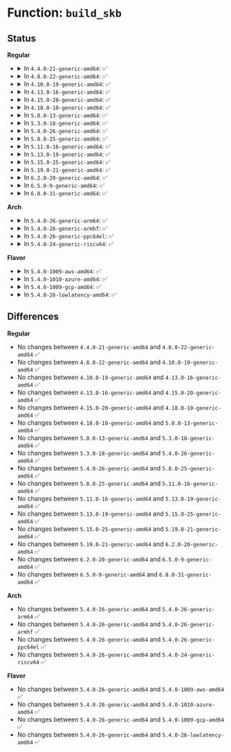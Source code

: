 # Function: <code>build_skb</code>

## Status
<b>Regular</b>
<ul>
<li>
<details>
<summary>In <code>4.4.0-21-generic-amd64</code>: ✅</summary>

```c
struct sk_buff * build_skb(void * data, unsigned int frag_size)
```

```json
{
  "name": "build_skb",
  "collision_type": "Unique Global",
  "inline_type": "No",
  "funcs": [
    {
      "addr": 18446744071586233872,
      "name": "build_skb",
      "external": true,
      "loc": "net/core/skbuff.c:339",
      "file": "net/core/skbuff.c",
      "inline": "seen, unknown",
      "caller_inline": [],
      "caller_func": []
    }
  ],
  "symbols": [
    {
      "addr": 18446744071586233872,
      "name": "build_skb",
      "section": ".text",
      "bind": "STB_GLOBAL",
      "size": 129
    }
  ]
}
```
</details>
</li>
<li>
<details>
<summary>In <code>4.8.0-22-generic-amd64</code>: ✅</summary>

```c
struct sk_buff * build_skb(void * data, unsigned int frag_size)
```

```json
{
  "name": "build_skb",
  "collision_type": "Unique Global",
  "inline_type": "No",
  "funcs": [
    {
      "addr": 18446744071586658304,
      "name": "build_skb",
      "external": true,
      "loc": "net/core/skbuff.c:340",
      "file": "net/core/skbuff.c",
      "inline": "seen, unknown",
      "caller_inline": [],
      "caller_func": []
    }
  ],
  "symbols": [
    {
      "addr": 18446744071586658304,
      "name": "build_skb",
      "section": ".text",
      "bind": "STB_GLOBAL",
      "size": 136
    }
  ]
}
```
</details>
</li>
<li>
<details>
<summary>In <code>4.10.0-19-generic-amd64</code>: ✅</summary>

```c
struct sk_buff * build_skb(void * data, unsigned int frag_size)
```

```json
{
  "name": "build_skb",
  "collision_type": "Unique Global",
  "inline_type": "No",
  "funcs": [
    {
      "addr": 18446744071586843184,
      "name": "build_skb",
      "external": true,
      "loc": "net/core/skbuff.c:340",
      "file": "net/core/skbuff.c",
      "inline": "seen, unknown",
      "caller_inline": [],
      "caller_func": []
    }
  ],
  "symbols": [
    {
      "addr": 18446744071586843184,
      "name": "build_skb",
      "section": ".text",
      "bind": "STB_GLOBAL",
      "size": 130
    }
  ]
}
```
</details>
</li>
<li>
<details>
<summary>In <code>4.13.0-16-generic-amd64</code>: ✅</summary>

```c
struct sk_buff * build_skb(void * data, unsigned int frag_size)
```

```json
{
  "name": "build_skb",
  "collision_type": "Unique Global",
  "inline_type": "No",
  "funcs": [
    {
      "addr": 18446744071586951504,
      "name": "build_skb",
      "external": true,
      "loc": "net/core/skbuff.c:339",
      "file": "net/core/skbuff.c",
      "inline": "seen, unknown",
      "caller_inline": [],
      "caller_func": [
        "net/bpf/test_run.c:bpf_prog_test_run_skb"
      ]
    }
  ],
  "symbols": [
    {
      "addr": 18446744071586951504,
      "name": "build_skb",
      "section": ".text",
      "bind": "STB_GLOBAL",
      "size": 130
    }
  ]
}
```
</details>
</li>
<li>
<details>
<summary>In <code>4.15.0-20-generic-amd64</code>: ✅</summary>

```c
struct sk_buff * build_skb(void * data, unsigned int frag_size)
```

```json
{
  "name": "build_skb",
  "collision_type": "Unique Global",
  "inline_type": "No",
  "funcs": [
    {
      "addr": 18446744071587443136,
      "name": "build_skb",
      "external": true,
      "loc": "net/core/skbuff.c:310",
      "file": "net/core/skbuff.c",
      "inline": "seen, unknown",
      "caller_inline": [],
      "caller_func": [
        "kernel/bpf/cpumap.c:cpu_map_build_skb",
        "drivers/net/tun.c:tun_get_user",
        "net/bpf/test_run.c:bpf_prog_test_run_skb"
      ]
    }
  ],
  "symbols": [
    {
      "addr": 18446744071587443136,
      "name": "build_skb",
      "section": ".text",
      "bind": "STB_GLOBAL",
      "size": 130
    }
  ]
}
```
</details>
</li>
<li>
<details>
<summary>In <code>4.18.0-10-generic-amd64</code>: ✅</summary>

```c
struct sk_buff * build_skb(void * data, unsigned int frag_size)
```

```json
{
  "name": "build_skb",
  "collision_type": "Unique Global",
  "inline_type": "No",
  "funcs": [
    {
      "addr": 18446744071587747424,
      "name": "build_skb",
      "external": true,
      "loc": "net/core/skbuff.c:310",
      "file": "net/core/skbuff.c",
      "inline": "seen, unknown",
      "caller_inline": [],
      "caller_func": [
        "kernel/bpf/cpumap.c:cpu_map_kthread_run",
        "net/bpf/test_run.c:bpf_prog_test_run_skb"
      ]
    }
  ],
  "symbols": [
    {
      "addr": 18446744071587747424,
      "name": "build_skb",
      "section": ".text",
      "bind": "STB_GLOBAL",
      "size": 130
    }
  ]
}
```
</details>
</li>
<li>
<details>
<summary>In <code>5.0.0-13-generic-amd64</code>: ✅</summary>

```c
struct sk_buff * build_skb(void * data, unsigned int frag_size)
```

```json
{
  "name": "build_skb",
  "collision_type": "Unique Global",
  "inline_type": "No",
  "funcs": [
    {
      "addr": 18446744071587881616,
      "name": "build_skb",
      "external": true,
      "loc": "net/core/skbuff.c:313",
      "file": "net/core/skbuff.c",
      "inline": "seen, unknown",
      "caller_inline": [],
      "caller_func": [
        "kernel/bpf/cpumap.c:cpu_map_kthread_run",
        "drivers/net/tun.c:tun_sendmsg",
        "net/bpf/test_run.c:bpf_prog_test_run_skb"
      ]
    }
  ],
  "symbols": [
    {
      "addr": 18446744071587881616,
      "name": "build_skb",
      "section": ".text",
      "bind": "STB_GLOBAL",
      "size": 124
    }
  ]
}
```
</details>
</li>
<li>
<details>
<summary>In <code>5.3.0-18-generic-amd64</code>: ✅</summary>

```c
struct sk_buff * build_skb(void * data, unsigned int frag_size)
```

```json
{
  "name": "build_skb",
  "collision_type": "Unique Global",
  "inline_type": "No",
  "funcs": [
    {
      "addr": 18446744071588186784,
      "name": "build_skb",
      "external": true,
      "loc": "net/core/skbuff.c:324",
      "file": "net/core/skbuff.c",
      "inline": "seen, unknown",
      "caller_inline": [],
      "caller_func": [
        "drivers/net/tun.c:tun_sendmsg",
        "net/bpf/test_run.c:bpf_prog_test_run_skb"
      ]
    }
  ],
  "symbols": [
    {
      "addr": 18446744071588186784,
      "name": "build_skb",
      "section": ".text",
      "bind": "STB_GLOBAL",
      "size": 124
    }
  ]
}
```
</details>
</li>
<li>
<details>
<summary>In <code>5.4.0-26-generic-amd64</code>: ✅</summary>

```c
struct sk_buff * build_skb(void * data, unsigned int frag_size)
```

```json
{
  "name": "build_skb",
  "collision_type": "Unique Global",
  "inline_type": "No",
  "funcs": [
    {
      "addr": 18446744071588391936,
      "name": "build_skb",
      "external": true,
      "loc": "net/core/skbuff.c:324",
      "file": "net/core/skbuff.c",
      "inline": "seen, unknown",
      "caller_inline": [],
      "caller_func": [
        "drivers/net/tun.c:tun_sendmsg",
        "net/bpf/test_run.c:bpf_prog_test_run_skb"
      ]
    }
  ],
  "symbols": [
    {
      "addr": 18446744071588391936,
      "name": "build_skb",
      "section": ".text",
      "bind": "STB_GLOBAL",
      "size": 124
    }
  ]
}
```
</details>
</li>
<li>
<details>
<summary>In <code>5.8.0-25-generic-amd64</code>: ✅</summary>

```c
struct sk_buff * build_skb(void * data, unsigned int frag_size)
```

```json
{
  "name": "build_skb",
  "collision_type": "Unique Global",
  "inline_type": "No",
  "funcs": [
    {
      "addr": 18446744071589253600,
      "name": "build_skb",
      "external": true,
      "loc": "net/core/skbuff.c:325",
      "file": "net/core/skbuff.c",
      "inline": "seen, unknown",
      "caller_inline": [],
      "caller_func": [
        "drivers/net/tun.c:__tun_build_skb",
        "net/bpf/test_run.c:bpf_prog_test_run_skb"
      ]
    }
  ],
  "symbols": [
    {
      "addr": 18446744071589253600,
      "name": "build_skb",
      "section": ".text",
      "bind": "STB_GLOBAL",
      "size": 124
    }
  ]
}
```
</details>
</li>
<li>
<details>
<summary>In <code>5.11.0-16-generic-amd64</code>: ✅</summary>

```c
struct sk_buff * build_skb(void * data, unsigned int frag_size)
```

```json
{
  "name": "build_skb",
  "collision_type": "Unique Global",
  "inline_type": "No",
  "funcs": [
    {
      "addr": 18446744071589252768,
      "name": "build_skb",
      "external": true,
      "loc": "net/core/skbuff.c:330",
      "file": "net/core/skbuff.c",
      "inline": "seen, unknown",
      "caller_inline": [],
      "caller_func": [
        "drivers/net/tun.c:__tun_build_skb",
        "net/bpf/test_run.c:bpf_prog_test_run_skb"
      ]
    }
  ],
  "symbols": [
    {
      "addr": 18446744071589252768,
      "name": "build_skb",
      "section": ".text",
      "bind": "STB_GLOBAL",
      "size": 124
    }
  ]
}
```
</details>
</li>
<li>
<details>
<summary>In <code>5.13.0-19-generic-amd64</code>: ✅</summary>

```c
struct sk_buff * build_skb(void * data, unsigned int frag_size)
```

```json
{
  "name": "build_skb",
  "collision_type": "Unique Global",
  "inline_type": "No",
  "funcs": [
    {
      "addr": 18446744071589147504,
      "name": "build_skb",
      "external": true,
      "loc": "net/core/skbuff.c:254",
      "file": "net/core/skbuff.c",
      "inline": "seen, unknown",
      "caller_inline": [],
      "caller_func": [
        "drivers/net/tun.c:__tun_build_skb",
        "net/bpf/test_run.c:bpf_prog_test_run_skb"
      ]
    }
  ],
  "symbols": [
    {
      "addr": 18446744071589147504,
      "name": "build_skb",
      "section": ".text",
      "bind": "STB_GLOBAL",
      "size": 124
    }
  ]
}
```
</details>
</li>
<li>
<details>
<summary>In <code>5.15.0-25-generic-amd64</code>: ✅</summary>

```c
struct sk_buff * build_skb(void * data, unsigned int frag_size)
```

```json
{
  "name": "build_skb",
  "collision_type": "Unique Global",
  "inline_type": "No",
  "funcs": [
    {
      "addr": 18446744071589867680,
      "name": "build_skb",
      "external": true,
      "loc": "net/core/skbuff.c:256",
      "file": "net/core/skbuff.c",
      "inline": "seen, unknown",
      "caller_inline": [],
      "caller_func": [
        "drivers/net/tun.c:__tun_build_skb",
        "net/bpf/test_run.c:bpf_prog_test_run_skb"
      ]
    }
  ],
  "symbols": [
    {
      "addr": 18446744071589867680,
      "name": "build_skb",
      "section": ".text",
      "bind": "STB_GLOBAL",
      "size": 123
    }
  ]
}
```
</details>
</li>
<li>
<details>
<summary>In <code>5.19.0-21-generic-amd64</code>: ✅</summary>

```c
struct sk_buff * build_skb(void * data, unsigned int frag_size)
```

```json
{
  "name": "build_skb",
  "collision_type": "Unique Global",
  "inline_type": "No",
  "funcs": [
    {
      "addr": 18446744071591394976,
      "name": "build_skb",
      "external": true,
      "loc": "net/core/skbuff.c:254",
      "file": "net/core/skbuff.c",
      "inline": "seen, unknown",
      "caller_inline": [],
      "caller_func": [
        "drivers/net/tun.c:tun_xdp_one",
        "drivers/net/tun.c:__tun_build_skb",
        "net/bpf/test_run.c:bpf_prog_test_run_skb"
      ]
    }
  ],
  "symbols": [
    {
      "addr": 18446744071591394976,
      "name": "build_skb",
      "section": ".text",
      "bind": "STB_GLOBAL",
      "size": 188
    }
  ]
}
```
</details>
</li>
<li>
<details>
<summary>In <code>6.2.0-20-generic-amd64</code>: ✅</summary>

```c
struct sk_buff * build_skb(void * data, unsigned int frag_size)
```

```json
{
  "name": "build_skb",
  "collision_type": "Unique Global",
  "inline_type": "No",
  "funcs": [
    {
      "addr": 18446744071593159744,
      "name": "build_skb",
      "external": true,
      "loc": "net/core/skbuff.c:392",
      "file": "net/core/skbuff.c",
      "inline": "seen, unknown",
      "caller_inline": [],
      "caller_func": [
        "drivers/net/tun.c:tun_xdp_one",
        "drivers/net/tun.c:__tun_build_skb"
      ]
    }
  ],
  "symbols": [
    {
      "addr": 18446744071593159744,
      "name": "build_skb",
      "section": ".text",
      "bind": "STB_GLOBAL",
      "size": 188
    }
  ]
}
```
</details>
</li>
<li>
<details>
<summary>In <code>6.5.0-9-generic-amd64</code>: ✅</summary>

```c
struct sk_buff * build_skb(void * data, unsigned int frag_size)
```

```json
{
  "name": "build_skb",
  "collision_type": "Unique Global",
  "inline_type": "No",
  "funcs": [
    {
      "addr": 18446744071593614992,
      "name": "build_skb",
      "external": true,
      "loc": "net/core/skbuff.c:461",
      "file": "net/core/skbuff.c",
      "inline": "seen, unknown",
      "caller_inline": [],
      "caller_func": [
        "drivers/net/tun.c:tun_xdp_one",
        "drivers/net/tun.c:__tun_build_skb",
        "drivers/net/virtio_net.c:receive_mergeable_xdp",
        "drivers/net/virtio_net.c:receive_small",
        "drivers/net/virtio_net.c:receive_small_xdp",
        "drivers/net/virtio_net.c:page_to_skb"
      ]
    }
  ],
  "symbols": [
    {
      "addr": 18446744071593614992,
      "name": "build_skb",
      "section": ".text",
      "bind": "STB_GLOBAL",
      "size": 177
    }
  ]
}
```
</details>
</li>
<li>
<details>
<summary>In <code>6.8.0-31-generic-amd64</code>: ✅</summary>

```c
struct sk_buff * build_skb(void * data, unsigned int frag_size)
```

```json
{
  "name": "build_skb",
  "collision_type": "Unique Global",
  "inline_type": "No",
  "funcs": [
    {
      "addr": 18446744071594390208,
      "name": "build_skb",
      "external": true,
      "loc": "net/core/skbuff.c:462",
      "file": "net/core/skbuff.c",
      "inline": "seen, unknown",
      "caller_inline": [],
      "caller_func": [
        "drivers/net/tun.c:tun_xdp_one",
        "drivers/net/tun.c:__tun_build_skb",
        "drivers/net/virtio_net.c:receive_mergeable_xdp",
        "drivers/net/virtio_net.c:receive_small",
        "drivers/net/virtio_net.c:receive_small_xdp",
        "drivers/net/virtio_net.c:page_to_skb"
      ]
    }
  ],
  "symbols": [
    {
      "addr": 18446744071594390208,
      "name": "build_skb",
      "section": ".text",
      "bind": "STB_GLOBAL",
      "size": 174
    }
  ]
}
```
</details>
</li>
</ul>
<b>Arch</b>
<ul>
<li>
<details>
<summary>In <code>5.4.0-26-generic-arm64</code>: ✅</summary>

```c
struct sk_buff * build_skb(void * data, unsigned int frag_size)
```

```json
{
  "name": "build_skb",
  "collision_type": "Unique Global",
  "inline_type": "No",
  "funcs": [
    {
      "addr": 18446603336501907216,
      "name": "build_skb",
      "external": true,
      "loc": "net/core/skbuff.c:324",
      "file": "net/core/skbuff.c",
      "inline": "seen, unknown",
      "caller_inline": [],
      "caller_func": [
        "drivers/net/tun.c:tun_sendmsg",
        "drivers/net/ethernet/broadcom/bgmac.c:bgmac_dma_rx_read",
        "net/bpf/test_run.c:bpf_prog_test_run_skb"
      ]
    }
  ],
  "symbols": [
    {
      "addr": 18446603336501907216,
      "name": "build_skb",
      "section": ".text",
      "bind": "STB_GLOBAL",
      "size": 148
    }
  ]
}
```
</details>
</li>
<li>
<details>
<summary>In <code>5.4.0-26-generic-armhf</code>: ✅</summary>

```c
struct sk_buff * build_skb(void * data, unsigned int frag_size)
```

```json
{
  "name": "build_skb",
  "collision_type": "Unique Global",
  "inline_type": "No",
  "funcs": [
    {
      "addr": 3234668580,
      "name": "build_skb",
      "external": true,
      "loc": "net/core/skbuff.c:324",
      "file": "net/core/skbuff.c",
      "inline": "seen, unknown",
      "caller_inline": [],
      "caller_func": [
        "drivers/net/tun.c:tun_xdp_one",
        "drivers/net/tun.c:__tun_build_skb",
        "drivers/net/ethernet/ti/cpsw.c:cpsw_rx_handler",
        "net/bpf/test_run.c:bpf_prog_test_run_skb"
      ]
    }
  ],
  "symbols": [
    {
      "addr": 3234668580,
      "name": "build_skb",
      "section": ".text",
      "bind": "STB_GLOBAL",
      "size": 120
    }
  ]
}
```
</details>
</li>
<li>
<details>
<summary>In <code>5.4.0-26-generic-ppc64el</code>: ✅</summary>

```c
struct sk_buff * build_skb(void * data, unsigned int frag_size)
```

```json
{
  "name": "build_skb",
  "collision_type": "Unique Global",
  "inline_type": "No",
  "funcs": [
    {
      "addr": 13835058055295319600,
      "name": "build_skb",
      "external": true,
      "loc": "net/core/skbuff.c:324",
      "file": "net/core/skbuff.c",
      "inline": "seen, unknown",
      "caller_inline": [],
      "caller_func": [
        "drivers/net/tun.c:tun_sendmsg",
        "net/bpf/test_run.c:bpf_prog_test_run_skb"
      ]
    }
  ],
  "symbols": [
    {
      "addr": 13835058055295319600,
      "name": "build_skb",
      "section": ".text",
      "bind": "STB_GLOBAL",
      "size": 216
    }
  ]
}
```
</details>
</li>
<li>
<details>
<summary>In <code>5.4.0-24-generic-riscv64</code>: ✅</summary>

```c
struct sk_buff * build_skb(void * data, unsigned int frag_size)
```

```json
{
  "name": "build_skb",
  "collision_type": "Unique Global",
  "inline_type": "No",
  "funcs": [
    {
      "addr": 18446743936278220824,
      "name": "build_skb",
      "external": true,
      "loc": "net/core/skbuff.c:324",
      "file": "net/core/skbuff.c",
      "inline": "seen, unknown",
      "caller_inline": [],
      "caller_func": [
        "drivers/net/tun.c:tun_sendmsg",
        "net/bpf/test_run.c:bpf_prog_test_run_skb"
      ]
    }
  ],
  "symbols": [
    {
      "addr": 18446743936278220824,
      "name": "build_skb",
      "section": ".text",
      "bind": "STB_GLOBAL",
      "size": 136
    }
  ]
}
```
</details>
</li>
</ul>
<b>Flavor</b>
<ul>
<li>
<details>
<summary>In <code>5.4.0-1009-aws-amd64</code>: ✅</summary>

```c
struct sk_buff * build_skb(void * data, unsigned int frag_size)
```

```json
{
  "name": "build_skb",
  "collision_type": "Unique Global",
  "inline_type": "No",
  "funcs": [
    {
      "addr": 18446744071587998720,
      "name": "build_skb",
      "external": true,
      "loc": "net/core/skbuff.c:324",
      "file": "net/core/skbuff.c",
      "inline": "seen, unknown",
      "caller_inline": [],
      "caller_func": [
        "drivers/net/tun.c:tun_sendmsg",
        "net/bpf/test_run.c:bpf_prog_test_run_skb"
      ]
    }
  ],
  "symbols": [
    {
      "addr": 18446744071587998720,
      "name": "build_skb",
      "section": ".text",
      "bind": "STB_GLOBAL",
      "size": 124
    }
  ]
}
```
</details>
</li>
<li>
<details>
<summary>In <code>5.4.0-1010-azure-amd64</code>: ✅</summary>

```c
struct sk_buff * build_skb(void * data, unsigned int frag_size)
```

```json
{
  "name": "build_skb",
  "collision_type": "Unique Global",
  "inline_type": "No",
  "funcs": [
    {
      "addr": 18446744071587711824,
      "name": "build_skb",
      "external": true,
      "loc": "net/core/skbuff.c:324",
      "file": "net/core/skbuff.c",
      "inline": "seen, unknown",
      "caller_inline": [],
      "caller_func": [
        "drivers/net/tun.c:tun_sendmsg",
        "net/bpf/test_run.c:bpf_prog_test_run_skb"
      ]
    }
  ],
  "symbols": [
    {
      "addr": 18446744071587711824,
      "name": "build_skb",
      "section": ".text",
      "bind": "STB_GLOBAL",
      "size": 124
    }
  ]
}
```
</details>
</li>
<li>
<details>
<summary>In <code>5.4.0-1009-gcp-amd64</code>: ✅</summary>

```c
struct sk_buff * build_skb(void * data, unsigned int frag_size)
```

```json
{
  "name": "build_skb",
  "collision_type": "Unique Global",
  "inline_type": "No",
  "funcs": [
    {
      "addr": 18446744071588330496,
      "name": "build_skb",
      "external": true,
      "loc": "net/core/skbuff.c:324",
      "file": "net/core/skbuff.c",
      "inline": "seen, unknown",
      "caller_inline": [],
      "caller_func": [
        "drivers/net/tun.c:tun_sendmsg",
        "net/bpf/test_run.c:bpf_prog_test_run_skb"
      ]
    }
  ],
  "symbols": [
    {
      "addr": 18446744071588330496,
      "name": "build_skb",
      "section": ".text",
      "bind": "STB_GLOBAL",
      "size": 124
    }
  ]
}
```
</details>
</li>
<li>
<details>
<summary>In <code>5.4.0-26-lowlatency-amd64</code>: ✅</summary>

```c
struct sk_buff * build_skb(void * data, unsigned int frag_size)
```

```json
{
  "name": "build_skb",
  "collision_type": "Unique Global",
  "inline_type": "No",
  "funcs": [
    {
      "addr": 18446744071588465952,
      "name": "build_skb",
      "external": true,
      "loc": "net/core/skbuff.c:324",
      "file": "net/core/skbuff.c",
      "inline": "seen, unknown",
      "caller_inline": [],
      "caller_func": [
        "drivers/net/tun.c:tun_sendmsg",
        "net/bpf/test_run.c:bpf_prog_test_run_skb"
      ]
    }
  ],
  "symbols": [
    {
      "addr": 18446744071588465952,
      "name": "build_skb",
      "section": ".text",
      "bind": "STB_GLOBAL",
      "size": 124
    }
  ]
}
```
</details>
</li>
</ul>

## Differences
<b>Regular</b>
<ul>
<li>
No changes between <code>4.4.0-21-generic-amd64</code> and <code>4.8.0-22-generic-amd64</code> ✅
</li>
<li>
No changes between <code>4.8.0-22-generic-amd64</code> and <code>4.10.0-19-generic-amd64</code> ✅
</li>
<li>
No changes between <code>4.10.0-19-generic-amd64</code> and <code>4.13.0-16-generic-amd64</code> ✅
</li>
<li>
No changes between <code>4.13.0-16-generic-amd64</code> and <code>4.15.0-20-generic-amd64</code> ✅
</li>
<li>
No changes between <code>4.15.0-20-generic-amd64</code> and <code>4.18.0-10-generic-amd64</code> ✅
</li>
<li>
No changes between <code>4.18.0-10-generic-amd64</code> and <code>5.0.0-13-generic-amd64</code> ✅
</li>
<li>
No changes between <code>5.0.0-13-generic-amd64</code> and <code>5.3.0-18-generic-amd64</code> ✅
</li>
<li>
No changes between <code>5.3.0-18-generic-amd64</code> and <code>5.4.0-26-generic-amd64</code> ✅
</li>
<li>
No changes between <code>5.4.0-26-generic-amd64</code> and <code>5.8.0-25-generic-amd64</code> ✅
</li>
<li>
No changes between <code>5.8.0-25-generic-amd64</code> and <code>5.11.0-16-generic-amd64</code> ✅
</li>
<li>
No changes between <code>5.11.0-16-generic-amd64</code> and <code>5.13.0-19-generic-amd64</code> ✅
</li>
<li>
No changes between <code>5.13.0-19-generic-amd64</code> and <code>5.15.0-25-generic-amd64</code> ✅
</li>
<li>
No changes between <code>5.15.0-25-generic-amd64</code> and <code>5.19.0-21-generic-amd64</code> ✅
</li>
<li>
No changes between <code>5.19.0-21-generic-amd64</code> and <code>6.2.0-20-generic-amd64</code> ✅
</li>
<li>
No changes between <code>6.2.0-20-generic-amd64</code> and <code>6.5.0-9-generic-amd64</code> ✅
</li>
<li>
No changes between <code>6.5.0-9-generic-amd64</code> and <code>6.8.0-31-generic-amd64</code> ✅
</li>
</ul>
<b>Arch</b>
<ul>
<li>
No changes between <code>5.4.0-26-generic-amd64</code> and <code>5.4.0-26-generic-arm64</code> ✅
</li>
<li>
No changes between <code>5.4.0-26-generic-amd64</code> and <code>5.4.0-26-generic-armhf</code> ✅
</li>
<li>
No changes between <code>5.4.0-26-generic-amd64</code> and <code>5.4.0-26-generic-ppc64el</code> ✅
</li>
<li>
No changes between <code>5.4.0-26-generic-amd64</code> and <code>5.4.0-24-generic-riscv64</code> ✅
</li>
</ul>
<b>Flavor</b>
<ul>
<li>
No changes between <code>5.4.0-26-generic-amd64</code> and <code>5.4.0-1009-aws-amd64</code> ✅
</li>
<li>
No changes between <code>5.4.0-26-generic-amd64</code> and <code>5.4.0-1010-azure-amd64</code> ✅
</li>
<li>
No changes between <code>5.4.0-26-generic-amd64</code> and <code>5.4.0-1009-gcp-amd64</code> ✅
</li>
<li>
No changes between <code>5.4.0-26-generic-amd64</code> and <code>5.4.0-26-lowlatency-amd64</code> ✅
</li>
</ul>

